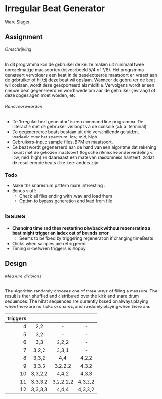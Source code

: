 # Irregular Beat Generator
Ward Slager

## Assignment

###### Omschrijving
In dit programma kan de gebruiker de keuze maken uit minimaal twee onregelmatige maatsoorten (bijvoorbeeld
5/4 of 7/8). Het programma genereert vervolgens een beat in de geselecteerde maatsoort en vraagt aan de
gebruiker of hij/zij deze beat wil opslaan. Wanneer de gebruiker de beat wil opslaan, wordt deze geëxporteerd
als midifile. Vervolgens wordt er een nieuwe beat gegenereerd en wordt wederom aan de gebruiker gevraagd
of deze opgeslagen moet worden, etc.

###### Randvoorwaarden
- De ‘Irregular beat generator’ is een command line programma. De interactie met de gebruiker verloopt
via de console (a.k.a. terminal).
- De gegenereerde beats bestaan uit drie verschillende geluiden, verdeeld over het spectrum: low, mid,
high.
- Gebruikers-input: sample files, BPM en maatsoort.
- De beat wordt gegenereerd aan de hand van een algoritme dat rekening houdt met de gekozen
maatsoort (logische ritmische onderverdeling v. low, mid, high) en daarnaast een mate van
randomness hanteert, zodat de resulterende beats elke keer anders zijn.

### Todo
- Make the snaredrum pattern more interesting..
- Bonus stuff:
  - Check all files ending with .wav and load them
  - Option to bypass generation and load from file

## Issues
- **Changing time and then restarting playback without regenerating a beat might trigger an index out of bounds error**
  - Seems to be fixed by triggering regeneration if changing timeBeats
- Clicks when samples are retriggered
- Timing in-between triggers is sloppy

## Design

###### Measure divisions
The algorithm randomly chooses one of three ways of filling a measure. The result is then shuffled and distributed over the kick and snare drum sequences.
The hihat sequences are currently based on always playing when there are no kicks or snares, and randomly playing when there are.

| triggers |         |           |         |
|---------:|:-------:|:---------:|:-------:|
| 4        | 2,2     | -         | -       |
| 5        | 3,2     | -         | -       |
| 6        | 3,3     | 2,2,2     | -       |
| 7        | 3,2,2   | 3,3,1     | -       |
| 8        | 3,3,2   | 4,4       | 4,2,2   |
| 9        | 3,3,3   | 3,2,2,2   | 4,3,2   |
| 10       | 3,3,2,2 | 4,4,2     | 4,3,3   |
| 11       | 3,3,3,2 | 3,2,2,2,2 | 4,3,2,2 |
| 12       | 3,3,3,3 | 4,4,4     | 4,3,3,2 |
